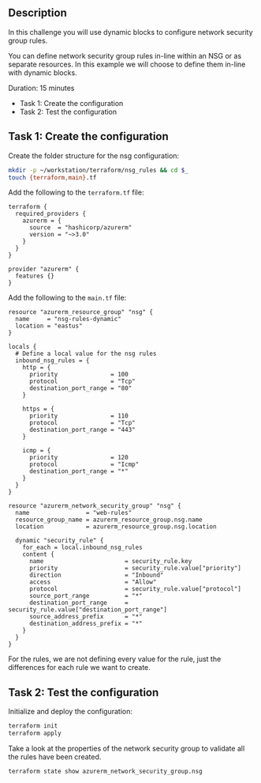 ## Description

In this challenge you will use dynamic blocks to configure network security group rules.

You can define network security group rules in-line within an NSG or as separate resources. In this example we will choose to define them in-line with dynamic blocks.

Duration: 15 minutes

- Task 1: Create the configuration
- Task 2: Test the configuration

## Task 1: Create the configuration

Create the folder structure for the nsg configuration:

```bash
mkdir -p ~/workstation/terraform/nsg_rules && cd $_
touch {terraform,main}.tf
```

Add the following to the `terraform.tf` file:

```hcl
terraform {
  required_providers {
    azurerm = {
      source  = "hashicorp/azurerm"
      version = "~>3.0"
    }
  }
}

provider "azurerm" {
  features {}
}
```

Add the following to the `main.tf` file:

```hcl
resource "azurerm_resource_group" "nsg" {
  name     = "nsg-rules-dynamic"
  location = "eastus"
}

locals {
  # Define a local value for the nsg rules
  inbound_nsg_rules = {
    http = {
      priority               = 100
      protocol               = "Tcp"
      destination_port_range = "80"
    }

    https = {
      priority               = 110
      protocol               = "Tcp"
      destination_port_range = "443"
    }

    icmp = {
      priority               = 120
      protocol               = "Icmp"
      destination_port_range = "*"
    }
  }
}

resource "azurerm_network_security_group" "nsg" {
  name                = "web-rules"
  resource_group_name = azurerm_resource_group.nsg.name
  location            = azurerm_resource_group.nsg.location

  dynamic "security_rule" {
    for_each = local.inbound_nsg_rules
    content {
      name                       = security_rule.key
      priority                   = security_rule.value["priority"]
      direction                  = "Inbound"
      access                     = "Allow"
      protocol                   = security_rule.value["protocol"]
      source_port_range          = "*"
      destination_port_range     = security_rule.value["destination_port_range"]
      source_address_prefix      = "*"
      destination_address_prefix = "*"
    }
  }
}
```

For the rules, we are not defining every value for the rule, just the differences for each rule we want to create.

## Task 2: Test the configuration

Initialize and deploy the configuration:

```bash
terraform init
terraform apply
```

Take a look at the properties of the network security group to validate all the rules have been created.

```bash
terraform state show azurerm_network_security_group.nsg
```
